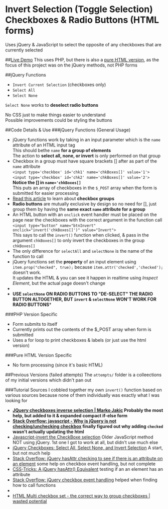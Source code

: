 # Invert Selection (Toggle Selection) Checkboxes & Radio Buttons (HTML forms)

Uses jQuery & JavaScript to select the opposite of any checkboxes that are currently selected

##[Live Demo](https://npatullo.w3.uvm.edu/toggle/)
This uses PHP, but there is also a [pure HTML version](https://npatullo.w3.uvm.edu/toggle/html.html), as the focus of this project was on the jQuery methods, not PHP forms

##jQuery Functions
- `Invert Current Selection` (checkboxes only)
- `Select All`
- `Select None`

`Select None` works to **deselect radio buttons**

No CSS just to make things easier to understand  
Possible improvements could be styling the buttons

##Code Details & Use
###jQuery Functions (General Usage)
- jQuery functions work by taking in an input parameter which is the `name` attribute of an HTML input tag  
This should bethe `name` **for a group of elements**  
The action to **select all, none, or invert** is only performed on that group
- Checkbox in a group must have square brackets [] after as part of the `name` attribute  
`<input type='checkbox' id='chk1' name='chkBoxes[]' value='1'>`  
`<input type='checkbox' id='chk2' name='chkBoxes[]' value='2'>`  
**Notice the [] in `name='chkBoxes[]`**  
This puts an array of checkboxes in the `$_POST` array when the form is submitted for easier processing
- [Read this article](http://www.wastedpotential.com/html-multi-checkbox-set-the-correct-way-to-group-checkboxes/) to learn about **checkbox groups**
- **Radio buttons** are mutually exclusive by design so no need for [], just group them by having the **same exact `name` attribute for a group**
- An HTML button with an `onclick` event handler must be placed on the page near the checkboxes with the correct argument in the function call  
`<input type="button" name="btnInvert" onclick="invert('chkBoxes[]')" value="Invert">`  
This says to call the `invert()` function when clicked, & pass in the argument `chkBoxes[]` to only invert the checkboxes in the group `chkBoxes[]`
- The only difference for `selectAll` and `selectNone` is the name of the function to call
- jQuery functions set the **property** of an input element using `item.prop("checked", true);` because `item.attr('checked','checked');` doesn't work.  
It updates the HTML & you can see it happen in realtime using *Inspect Element*, but the actual page doesn't change
-  
- **USE `selectNone` ON RADIO BUTTONS TO "DE-SELECT" THE RADIO BUTTON ALTOGETHER, BUT `invert` & `selectNone` WON'T WORK FOR RADIO BUTTONS***

###PHP Version Specific
- Form submits to itself
- Currently prints out the contents of the $_POST array when form is submitted
- Uses a for loop to print checkboxes & labels (or just use the html version)

###Pure HTML Version Specific
- No form processing (since it's basic HTML)

##Previous Versions (failed attempts)
The `attempts/` folder is a colleections of my initial versions which didn't pan out

###Tutorial Sources
I cobbled together my own `invert()` function based on various sources because none of them individually was exactly what I was looking for

- **[JQuery checkboxes inverse selection | Marko Jakic](http://markojakic.net/jquery-checkboxes-inverse-selection) Probably the most help, but added to it & expanded compact if-else form**
- **[Stack Overflow: javascript - Why is jQuery is not checking/unchecking checkbox](http://stackoverflow.com/a/18439482) finally figured out why adding `checked` wasn't actually updating the html**
- [Javascript-invert the CheckBoxe selection](http://www.itechies.net/tutorials/jscript/jsexample.php-pid-check-invert.htm) Older JavaScript method NOT using jQuery. 1st one I got to work at all, but didn't use much else
- [jQuery Checkboxes: Select All, Select None, and Invert Selection](https://www.abeautifulsite.net/jquery-checkboxes-select-all-select-none-and-invert-selection) A start, but not much help
- [Stack Overflow: jQuery hasAttr checking to see if there is an attribute on an element](http://stackoverflow.com/a/1318088) some help on checkbox event handling, but not complete
- [CSS-Tricks: A jQuery hasAttr() Equivalent](https://css-tricks.com/snippets/jquery/make-an-jquery-hasattr/) testing if an an element has an attribute
- [Stack Overflow: jQuery checkbox event handling](http://stackoverflow.com/a/29367737) helped when finding how to call functions  
-  
- [HTML Multi checkbox set - the correct way to group checkboxes | wasted potential](http://www.wastedpotential.com/html-multi-checkbox-set-the-correct-way-to-group-checkboxes/) 
